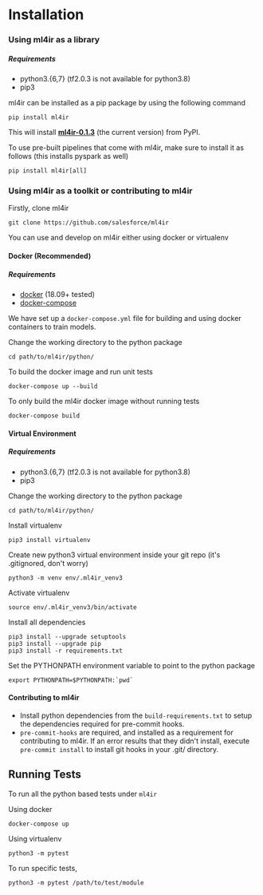 # Installation

### Using ml4ir as a library

##### Requirements

* python3.{6,7} (tf2.0.3 is not available for python3.8)
* pip3

ml4ir can be installed as a pip package by using the following command

```
pip install ml4ir
```

This will install **[ml4ir-0.1.3](https://pypi.org/project/ml4ir/)** (the current version) from PyPI.

To use pre-built pipelines that come with ml4ir, make sure to install it as follows (this installs pyspark as well)

```
pip install ml4ir[all]
```

### Using ml4ir as a toolkit or contributing to ml4ir

Firstly, clone ml4ir
```
git clone https://github.com/salesforce/ml4ir
```

You can use and develop on ml4ir either using docker or virtualenv

#### Docker (Recommended)

##### Requirements

* [docker](https://www.docker.com/) (18.09+ tested)
* [docker-compose](https://docs.docker.com/compose/)

We have set up a `docker-compose.yml` file for building and using docker containers to train models.

Change the working directory to the python package
```
cd path/to/ml4ir/python/
```

To build the docker image and run unit tests
```
docker-compose up --build
```

To only build the ml4ir docker image without running tests
```
docker-compose build
```

#### Virtual Environment

##### Requirements

* python3.{6,7} (tf2.0.3 is not available for python3.8)
* pip3

Change the working directory to the python package
```
cd path/to/ml4ir/python/
```

Install virtualenv
```
pip3 install virtualenv
```

Create new python3 virtual environment inside your git repo (it's .gitignored, don't worry)
```
python3 -m venv env/.ml4ir_venv3
```

Activate virtualenv
```
source env/.ml4ir_venv3/bin/activate
```

Install all dependencies
```
pip3 install --upgrade setuptools
pip3 install --upgrade pip
pip3 install -r requirements.txt
```

Set the PYTHONPATH environment variable to point to the python package
```
export PYTHONPATH=$PYTHONPATH:`pwd`
```

#### Contributing to ml4ir
* Install python dependencies from the `build-requirements.txt` to setup the dependencies required for pre-commit hooks.
* `pre-commit-hooks` are required, and installed as a requirement for contributing to ml4ir. 
If an error results that they didn't install, execute `pre-commit install` to install git hooks in your .git/ directory.

## Running Tests
To run all the python based tests under `ml4ir`

Using docker
```
docker-compose up
```

Using virtualenv
```
python3 -m pytest
```

To run specific tests, 
```
python3 -m pytest /path/to/test/module
```
